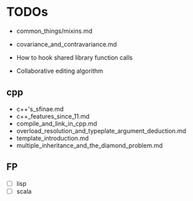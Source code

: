 # TODOs

* common_things/mixins.md

* covariance_and_contravariance.md

* How to hook shared library function calls

* Collaborative editing algorithm
## cpp
* c++'s_sfinae.md
* c++_features_since_11.md
* compile_and_link_in_cpp.md
* overload_resolution_and_typeplate_argument_deduction.md
* template_introduction.md
* multiple_inheritance_and_the_diamond_problem.md

## FP
* [ ] lisp
* [ ] scala
